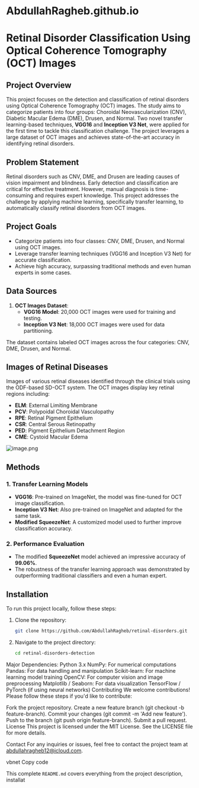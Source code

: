 # AbdullahRagheb.github.io
# Retinal Disorder Classification Using Optical Coherence Tomography (OCT) Images

## Project Overview

This project focuses on the detection and classification of retinal disorders using Optical Coherence Tomography (OCT) images. The study aims to categorize patients into four groups: Choroidal Neovascularization (CNV), Diabetic Macular Edema (DME), Drusen, and Normal. Two novel transfer learning-based techniques, **VGG16** and **Inception V3 Net**, were applied for the first time to tackle this classification challenge. The project leverages a large dataset of OCT images and achieves state-of-the-art accuracy in identifying retinal disorders.

## Problem Statement

Retinal disorders such as CNV, DME, and Drusen are leading causes of vision impairment and blindness. Early detection and classification are critical for effective treatment. However, manual diagnosis is time-consuming and requires expert knowledge. This project addresses the challenge by applying machine learning, specifically transfer learning, to automatically classify retinal disorders from OCT images.

## Project Goals
- Categorize patients into four classes: CNV, DME, Drusen, and Normal using OCT images.
- Leverage transfer learning techniques (VGG16 and Inception V3 Net) for accurate classification.
- Achieve high accuracy, surpassing traditional methods and even human experts in some cases.

## Data Sources

1. **OCT Images Dataset**:
   - **VGG16 Model**: 20,000 OCT images were used for training and testing.
   - **Inception V3 Net**: 18,000 OCT images were used for data partitioning.
   
The dataset contains labeled OCT images across the four categories: CNV, DME, Drusen, and Normal.

## Images of Retinal Diseases

Images of various retinal diseases identified through the clinical trials using the ODF-based SD-OCT system. The OCT images display key retinal regions including:

- **ELM**: External Limiting Membrane
- **PCV**: Polypoidal Choroidal Vasculopathy
- **RPE**: Retinal Pigment Epithelium
- **CSR**: Central Serous Retinopathy
- **PED**: Pigment Epithelium Detachment Region
- **CME**: Cystoid Macular Edema

![image.png](attachment:00225242-fed7-4dff-bc94-0cd96f24d8a3.png)

## Methods

### 1. **Transfer Learning Models**
   - **VGG16**: Pre-trained on ImageNet, the model was fine-tuned for OCT image classification.
   - **Inception V3 Net**: Also pre-trained on ImageNet and adapted for the same task.
   - **Modified SqueezeNet**: A customized model used to further improve classification accuracy.

### 2. **Performance Evaluation**
   - The modified **SqueezeNet** model achieved an impressive accuracy of **99.06%**.
   - The robustness of the transfer learning approach was demonstrated by outperforming traditional classifiers and even a human expert.

## Installation

To run this project locally, follow these steps:

1. Clone the repository:
   ```bash
   git clone https://github.com/AbdullahRagheb/retinal-disorders.git
2. Navigate to the project directory:

   ```bash
   cd retinal-disorders-detection

Major Dependencies:
Python 3.x
NumPy: For numerical computations
Pandas: For data handling and manipulation
Scikit-learn: For machine learning model training
OpenCV: For computer vision and image preprocessing
Matplotlib / Seaborn: For data visualization
TensorFlow / PyTorch (if using neural networks)
Contributing
We welcome contributions! Please follow these steps if you'd like to contribute:

Fork the project repository.
Create a new feature branch (git checkout -b feature-branch).
Commit your changes (git commit -m 'Add new feature').
Push to the branch (git push origin feature-branch).
Submit a pull request.
License
This project is licensed under the MIT License. See the LICENSE file for more details.

Contact
For any inquiries or issues, feel free to contact the project team at abdullahragheb12@icloud.com.

vbnet
Copy code

This complete `README.md` covers everything from the project description, installat
